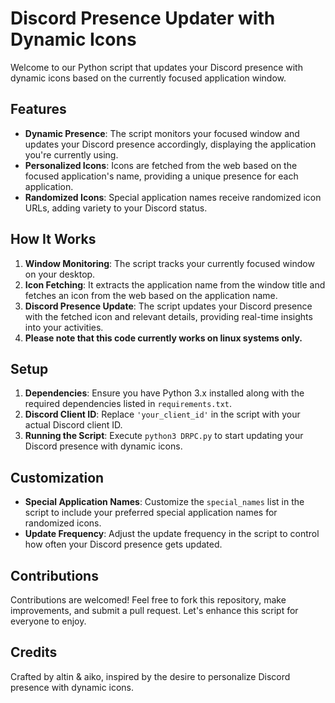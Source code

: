 # Discord Presence Updater with Dynamic Icons

Welcome to our Python script that updates your Discord presence with dynamic icons based on the currently focused application window.

## Features
- **Dynamic Presence**: The script monitors your focused window and updates your Discord presence accordingly, displaying the application you're currently using.
- **Personalized Icons**: Icons are fetched from the web based on the focused application's name, providing a unique presence for each application.
- **Randomized Icons**: Special application names receive randomized icon URLs, adding variety to your Discord status.

## How It Works
1. **Window Monitoring**: The script tracks your currently focused window on your desktop.
2. **Icon Fetching**: It extracts the application name from the window title and fetches an icon from the web based on the application name.
3. **Discord Presence Update**: The script updates your Discord presence with the fetched icon and relevant details, providing real-time insights into your activities.
4. **Please note that this code currently works on linux systems only.**
## Setup
1. **Dependencies**: Ensure you have Python 3.x installed along with the required dependencies listed in `requirements.txt`.
2. **Discord Client ID**: Replace `'your_client_id'` in the script with your actual Discord client ID.
3. **Running the Script**: Execute `python3 DRPC.py` to start updating your Discord presence with dynamic icons.

## Customization
- **Special Application Names**: Customize the `special_names` list in the script to include your preferred special application names for randomized icons.
- **Update Frequency**: Adjust the update frequency in the script to control how often your Discord presence gets updated.

## Contributions
Contributions are welcomed! Feel free to fork this repository, make improvements, and submit a pull request. Let's enhance this script for everyone to enjoy.

## Credits
Crafted by altin & aiko, inspired by the desire to personalize Discord presence with dynamic icons.
